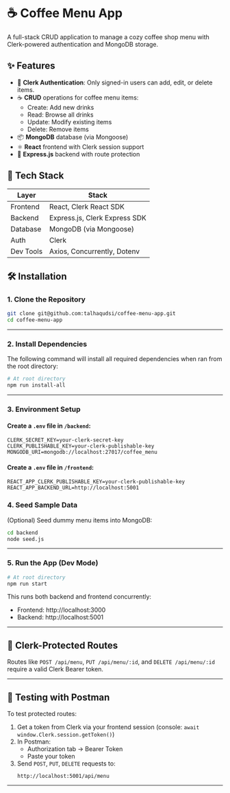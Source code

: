 # ☕ Coffee Menu App

A full-stack CRUD application to manage a cozy coffee shop menu with Clerk-powered authentication and MongoDB storage.


## ✨ Features

- 🔐 **Clerk Authentication**: Only signed-in users can add, edit, or delete items.
- ☕ **CRUD** operations for coffee menu items:
  - Create: Add new drinks
  - Read: Browse all drinks
  - Update: Modify existing items
  - Delete: Remove items
- 📦 **MongoDB** database (via Mongoose)
- ⚛️ **React** frontend with Clerk session support
- 🚀 **Express.js** backend with route protection

## 🧱 Tech Stack

| Layer       | Stack                        |
|-------------|------------------------------|
| Frontend    | React, Clerk React SDK       |
| Backend     | Express.js, Clerk Express SDK |
| Database    | MongoDB (via Mongoose)       |
| Auth        | Clerk                         |
| Dev Tools   | Axios, Concurrently, Dotenv   |

## 🛠️ Installation

### 1. Clone the Repository

```bash
git clone git@github.com:talhaqudsi/coffee-menu-app.git
cd coffee-menu-app
```

---

### 2. Install Dependencies
The following command will install all required dependencies when ran from the root directory:
```bash
# At root directory
npm run install-all
```

---

### 3. Environment Setup

#### Create a `.env` file in `/backend`:

```env
CLERK_SECRET_KEY=your-clerk-secret-key
CLERK_PUBLISHABLE_KEY=your-clerk-publishable-key
MONGODB_URI=mongodb://localhost:27017/coffee_menu
```
#### Create a `.env` file in `/frontend`:

```env
REACT_APP_CLERK_PUBLISHABLE_KEY=your-clerk-publishable-key
REACT_APP_BACKEND_URL=http://localhost:5001
```

### 4. Seed Sample Data

(Optional) Seed dummy menu items into MongoDB:

```bash
cd backend
node seed.js
```

---

### 5. Run the App (Dev Mode)

```bash
# At root directory
npm run start
```

This runs both backend and frontend concurrently:
- Frontend: http://localhost:3000
- Backend: http://localhost:5001

---

## 🔐 Clerk-Protected Routes

Routes like `POST /api/menu`, `PUT /api/menu/:id`, and `DELETE /api/menu/:id` require a valid Clerk Bearer token.

---

## 🧪 Testing with Postman

To test protected routes:

1. Get a token from Clerk via your frontend session (console: `await window.Clerk.session.getToken()`)
2. In Postman:
   - Authorization tab → Bearer Token
   - Paste your token
3. Send `POST`, `PUT`, `DELETE` requests to:
   ```
   http://localhost:5001/api/menu
   ```

---